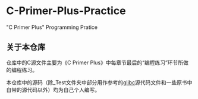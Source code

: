 # C-Primer-Plus-Practice
"C Primer Plus" Programming Pratice

## 关于本仓库
仓库中的C源文件主要为《C Primer Plus》中每章节最后的“编程练习”环节所做的编程练习。

本仓库中的源码（除_Test文件夹中部分用作参考的[glibc](https://elixir.bootlin.com/glibc/latest/source)源代码文件和一些原书中自带的源代码以外）均为自己个人编写。
